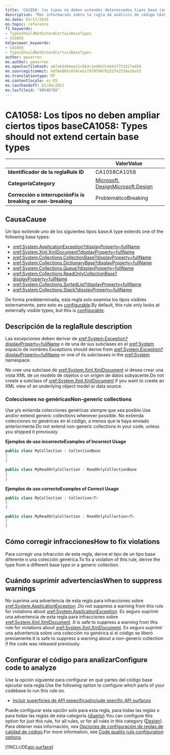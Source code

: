 ```yaml
---
title: 'CA1058: los tipos no deben extender determinados tipos base (análisis de código)'
description: 'Más información sobre la regla de análisis de código CA1058: los tipos no deben ampliar ciertos tipos base'
ms.date: 03/11/2019
ms.topic: reference
f1_keywords:
- TypesShouldNotExtendCertainBaseTypes
- CA1058
helpviewer_keywords:
- CA1058
- TypesShouldNotExtendCertainBaseTypes
author: gewarren
ms.author: gewarren
ms.openlocfilehash: a67a6d494ee11c6b3c1ed6b7cde62f721517ad26
ms.sourcegitcommit: 4df8e005c074ceb1f978f007b222fe253be2baf3
ms.translationtype: MT
ms.contentlocale: es-ES
ms.lasthandoff: 02/04/2021
ms.locfileid: "99546795"
---
```

# <a name="ca1058-types-should-not-extend-certain-base-types"></a><span data-ttu-id="9c657-103">CA1058: Los tipos no deben ampliar ciertos tipos base</span><span class="sxs-lookup"><span data-stu-id="9c657-103">CA1058: Types should not extend certain base types</span></span>

| | <span data-ttu-id="9c657-104">Valor</span><span class="sxs-lookup"><span data-stu-id="9c657-104">Value</span></span> |
|-|-|
| <span data-ttu-id="9c657-105">**Identificador de la regla**</span><span class="sxs-lookup"><span data-stu-id="9c657-105">**Rule ID**</span></span> |<span data-ttu-id="9c657-106">CA1058</span><span class="sxs-lookup"><span data-stu-id="9c657-106">CA1058</span></span>|
| <span data-ttu-id="9c657-107">**Categoría**</span><span class="sxs-lookup"><span data-stu-id="9c657-107">**Category**</span></span> |[<span data-ttu-id="9c657-108">Microsoft. Design</span><span class="sxs-lookup"><span data-stu-id="9c657-108">Microsoft.Design</span></span>](design-warnings.md)|
| <span data-ttu-id="9c657-109">**Corrección o interrupción**</span><span class="sxs-lookup"><span data-stu-id="9c657-109">**Fix is breaking or non-breaking**</span></span> |<span data-ttu-id="9c657-110">Problemático</span><span class="sxs-lookup"><span data-stu-id="9c657-110">Breaking</span></span>|

## <a name="cause"></a><span data-ttu-id="9c657-111">Causa</span><span class="sxs-lookup"><span data-stu-id="9c657-111">Cause</span></span>

<span data-ttu-id="9c657-112">Un tipo extiende uno de los siguientes tipos base:</span><span class="sxs-lookup"><span data-stu-id="9c657-112">A type extends one of the following base types:</span></span>

- <xref:System.ApplicationException?displayProperty=fullName>
- <xref:System.Xml.XmlDocument?displayProperty=fullName>
- <xref:System.Collections.CollectionBase?displayProperty=fullName>
- <xref:System.Collections.DictionaryBase?displayProperty=fullName>
- <xref:System.Collections.Queue?displayProperty=fullName>
- <xref:System.Collections.ReadOnlyCollectionBase?displayProperty=fullName>
- <xref:System.Collections.SortedList?displayProperty=fullName>
- <xref:System.Collections.Stack?displayProperty=fullName>

<span data-ttu-id="9c657-113">De forma predeterminada, esta regla solo examina los tipos visibles externamente, pero esto es [configurable](#configure-code-to-analyze).</span><span class="sxs-lookup"><span data-stu-id="9c657-113">By default, this rule only looks at externally visible types, but this is [configurable](#configure-code-to-analyze).</span></span>

## <a name="rule-description"></a><span data-ttu-id="9c657-114">Descripción de la regla</span><span class="sxs-lookup"><span data-stu-id="9c657-114">Rule description</span></span>

<span data-ttu-id="9c657-115">Las excepciones deben derivar de <xref:System.Exception?displayProperty=fullName> o de una de sus subclases en el <xref:System> espacio de nombres.</span><span class="sxs-lookup"><span data-stu-id="9c657-115">Exceptions should derive from <xref:System.Exception?displayProperty=fullName> or one of its subclasses in the <xref:System> namespace.</span></span>

<span data-ttu-id="9c657-116">No cree una subclase de <xref:System.Xml.XmlDocument> si desea crear una vista XML de un modelo de objetos o un origen de datos subyacente.</span><span class="sxs-lookup"><span data-stu-id="9c657-116">Do not create a subclass of <xref:System.Xml.XmlDocument> if you want to create an XML view of an underlying object model or data source.</span></span>

### <a name="non-generic-collections"></a><span data-ttu-id="9c657-117">Colecciones no genéricas</span><span class="sxs-lookup"><span data-stu-id="9c657-117">Non-generic collections</span></span>

<span data-ttu-id="9c657-118">Use y/o extienda colecciones genéricas siempre que sea posible.</span><span class="sxs-lookup"><span data-stu-id="9c657-118">Use and/or extend generic collections whenever possible.</span></span> <span data-ttu-id="9c657-119">No extienda colecciones no genéricas en el código, a menos que la haya enviado anteriormente.</span><span class="sxs-lookup"><span data-stu-id="9c657-119">Do not extend non-generic collections in your code, unless you shipped it previously.</span></span>

<span data-ttu-id="9c657-120">**Ejemplos de uso incorrecto**</span><span class="sxs-lookup"><span data-stu-id="9c657-120">**Examples of Incorrect Usage**</span></span>

```csharp
public class MyCollection : CollectionBase
{
}

public class MyReadOnlyCollection : ReadOnlyCollectionBase
{
}
```

<span data-ttu-id="9c657-121">**Ejemplos de uso correcto**</span><span class="sxs-lookup"><span data-stu-id="9c657-121">**Examples of Correct Usage**</span></span>

```csharp
public class MyCollection : Collection<T>
{
}

public class MyReadOnlyCollection : ReadOnlyCollection<T>
{
}
```

## <a name="how-to-fix-violations"></a><span data-ttu-id="9c657-122">Cómo corregir infracciones</span><span class="sxs-lookup"><span data-stu-id="9c657-122">How to fix violations</span></span>

<span data-ttu-id="9c657-123">Para corregir una infracción de esta regla, derive el tipo de un tipo base diferente o una colección genérica.</span><span class="sxs-lookup"><span data-stu-id="9c657-123">To fix a violation of this rule, derive the type from a different base type or a generic collection.</span></span>

## <a name="when-to-suppress-warnings"></a><span data-ttu-id="9c657-124">Cuándo suprimir advertencias</span><span class="sxs-lookup"><span data-stu-id="9c657-124">When to suppress warnings</span></span>

<span data-ttu-id="9c657-125">No suprima una advertencia de esta regla para infracciones sobre <xref:System.ApplicationException> .</span><span class="sxs-lookup"><span data-stu-id="9c657-125">Do not suppress a warning from this rule for violations about <xref:System.ApplicationException>.</span></span> <span data-ttu-id="9c657-126">Es seguro suprimir una advertencia de esta regla para infracciones sobre <xref:System.Xml.XmlDocument> .</span><span class="sxs-lookup"><span data-stu-id="9c657-126">It is safe to suppress a warning from this rule for violations about <xref:System.Xml.XmlDocument>.</span></span> <span data-ttu-id="9c657-127">Es seguro suprimir una advertencia sobre una colección no genérica si el código se liberó previamente.</span><span class="sxs-lookup"><span data-stu-id="9c657-127">It is safe to suppress a warning about a non-generic collection if the code was released previously.</span></span>

## <a name="configure-code-to-analyze"></a><span data-ttu-id="9c657-128">Configurar el código para analizar</span><span class="sxs-lookup"><span data-stu-id="9c657-128">Configure code to analyze</span></span>

<span data-ttu-id="9c657-129">Use la opción siguiente para configurar en qué partes del código base ejecutar esta regla.</span><span class="sxs-lookup"><span data-stu-id="9c657-129">Use the following option to configure which parts of your codebase to run this rule on.</span></span>

- [<span data-ttu-id="9c657-130">Incluir superficies de API específicas</span><span class="sxs-lookup"><span data-stu-id="9c657-130">Include specific API surfaces</span></span>](#include-specific-api-surfaces)

<span data-ttu-id="9c657-131">Puede configurar esta opción solo para esta regla, para todas las reglas o para todas las reglas de esta categoría ([diseño](design-warnings.md)).</span><span class="sxs-lookup"><span data-stu-id="9c657-131">You can configure this option for just this rule, for all rules, or for all rules in this category ([Design](design-warnings.md)).</span></span> <span data-ttu-id="9c657-132">Para obtener más información, vea [Opciones de configuración de reglas de calidad de código](../code-quality-rule-options.md).</span><span class="sxs-lookup"><span data-stu-id="9c657-132">For more information, see [Code quality rule configuration options](../code-quality-rule-options.md).</span></span>

[!INCLUDE[api-surface](~/includes/code-analysis/api-surface.md)]
